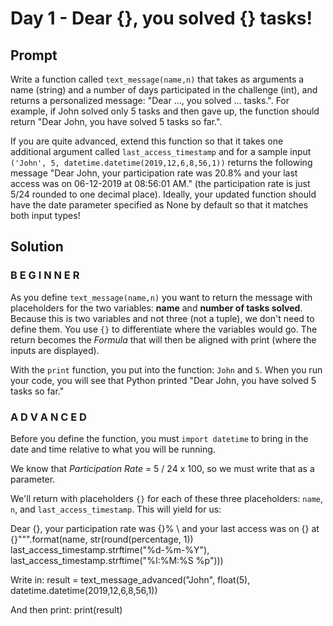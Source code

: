 # Day 1 - Dear {}, you solved {} tasks!

## Prompt

Write a function called `text_message(name,n)` that takes as arguments a name (string) and a number of days participated in the challenge (int), and returns a personalized message: "Dear ..., you solved ... tasks.". For example, if John solved only 5 tasks and then gave up, the function should return "Dear John, you have solved 5 tasks so far.".

If you are quite advanced, extend this function so that it takes one additional argument called `last_access_timestamp` and for a sample input `('John', 5, datetime.datetime(2019,12,6,8,56,1))` returns the following message "Dear John, your participation rate was 20.8% and your last access was on 06-12-2019 at 08:56:01 AM." (the participation rate is just 5/24 rounded to one decimal place). Ideally, your updated function should have the date parameter specified as None by default so that it matches both input types!

## Solution

### B E G I N N E R
As you define `text_message(name,n)` you want to return the message with placeholders for the two variables: **name** and **number of tasks solved**. Because this is two variables and not three (not a tuple), we don't need to define them. You use `{}` to differentiate where the variables would go. The return becomes the *Formula* that will then be aligned with print (where the inputs are displayed).

With the `print` function, you put into the function: `John` and `5`. When you run your code, you will see that Python printed "Dear John, you have solved 5 tasks so far."

### A D V A N C E D

Before you define the function, you must `import datetime` to bring in the date and time relative to what you will be running.

We know that *Participation Rate* = 5 / 24 x 100, so we must write that as a parameter.

We'll return with placeholders `{}` for each of these three placeholders: `name`, `n`, and `last_access_timestamp`. This will yield for us: 

Dear {}, your participation rate was {}% \ and your last access was on {} at {}""".format(name, str(round(percentage, 1))
  last_access_timestamp.strftime("%d-%m-%Y"), 
  last_access_timestamp.strftime("%I:%M:%S %p")))

Write in: result = text_message_advanced("John", float(5), datetime.datetime(2019,12,6,8,56,1))

And then print:
print(result)
